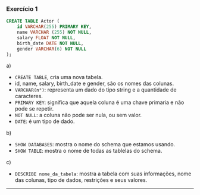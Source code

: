 ### Exercício 1
```sql
CREATE TABLE Actor (
    id VARCHAR(255) PRIMARY KEY,
    name VARCHAR (255) NOT NULL,
    salary FLOAT NOT NULL,
    birth_date DATE NOT NULL,
	gender VARCHAR(6) NOT NULL
);
```

a) 
- `CREATE TABLE`, cria uma nova tabela.
- id, name, salary, birth_date e gender, são os nomes das colunas.
- `VARCHAR(n°)`: representa um dado do tipo string e a quantidade de caracteres.
- `PRIMARY KEY`: significa que aquela coluna é uma chave primaria e não pode se repetir.
- `NOT NULL`: a coluna não pode ser nula, ou sem valor.
- `DATE`: é um tipo de dado.

b) 
- `SHOW DATABASES`: mostra o nome do schema que estamos usando.
- `SHOW TABLE`: mostra o nome de todas as tablelas do schema.

c)
- `DESCRIBE nome_da_tabela`: mostra a tabela com suas informações, nome das colunas, tipo de dados, restrições e seus valores.
---

